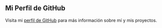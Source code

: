 ## Mi Perfil de GitHub

Visita mi [perfil de GitHub](https://github.com/JuanGascaCalderon) para más información sobre mí y mis proyectos.
